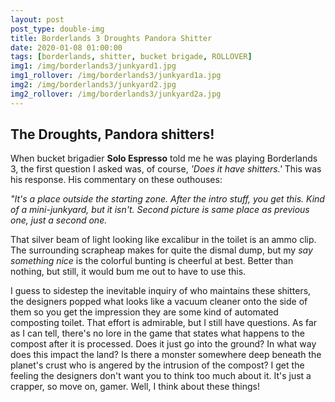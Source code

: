 ```yaml
---
layout: post
post_type: double-img
title: Borderlands 3 Droughts Pandora Shitter
date: 2020-01-08 01:00:00
tags: [borderlands, shitter, bucket brigade, ROLLOVER]
img1: /img/borderlands3/junkyard1.jpg
img1_rollover: /img/borderlands3/junkyard1a.jpg
img2: /img/borderlands3/junkyard2.jpg
img2_rollover: /img/borderlands3/junkyard2a.jpg
---
```

## The Droughts, Pandora shitters!

When bucket brigadier **Solo Espresso** told me he was playing Borderlands 3, the first question I asked was, of course, *'Does it have shitters.'* This was his response. His commentary on these outhouses: 

*"It's a place outside the starting zone. After the intro stuff, you get this. Kind of a mini-junkyard, but it isn't. Second picture is same place as previous one, just a second one.* 

That silver beam of light looking like excalibur in the toilet is an ammo clip. The surrounding scrapheap makes for quite the dismal dump, but my *say something nice* is the colorful bunting is cheerful at best. Better than nothing, but still, it would bum me out to have to use this. 

I guess to sidestep the inevitable inquiry of who maintains these shitters, the designers popped what looks like a vacuum cleaner onto the side of them so you get the impression they are some kind of automated composting toilet. That effort is admirable, but I still have questions. As far as I can tell, there's no lore in the game that states what happens to the compost after it is processed. Does it just go into the ground? In what way does this impact the land? Is there a monster somewhere deep beneath the planet's crust who is angered by the intrusion of the compost? I get the feeling the designers don't want you to think too much about it. It's just a crapper, so move on, gamer. Well, I think about these things!
